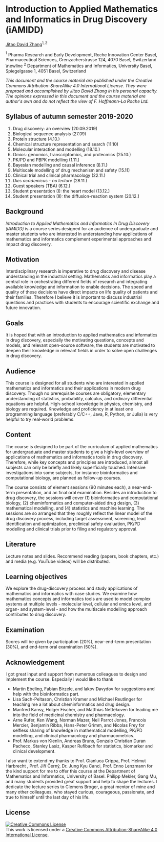 Introduction to Applied Mathematics and Informatics in Drug Discovery (iAMIDD)
===

[Jitao David Zhang](mailto:jitao_david.zhang@roche.com)$^{1,2}$

$^{1}$ Pharma Research and Early Development, Roche Innovation Center Basel, Pharmaceutical Sciences, Grenzacherstrasse 124, 4070 Basel, Switzerland \newline
$^{2}$ Department of Mathematics and Informatics, University Basel, Spiegelgasse 1, 4051 Basel, Switzerland

*This document and the course material are published under the Creative Commons Attribution-ShareAlike 4.0 International License. They were prepraed and accomplished by Jitao David Zhang in his personal capacity. The opinions expressed in this document and the course material are author's own and do not reflect the view of F. Hoffmann-La Roche Ltd.*


## Syllabus of autumn semester 2019-2020

1. Drug discovery: an overview (20.09.2019)
2. Biological sequence analysis (27.09)
3. Protein structure (4.10.)
4. Chemical structure representation and search (11.10)
5. Molecular interaction and modelling (18.10.)
6. Omics: genomics, transcriptomics, and proteomics (25.10.)
7. PK/PD and PBPK modelling (1.11.)
8. Bayesian modelling and causal inference (8.11.)
9. Multiscale modelling of drug mechanism and safety (15.11)
10. Clinical trial and clinical pharmacology (22.11.)
11. *Dies academicus - no lecture* (28.11.)
12. Guest speakers (TBA) (6.12.)
13. Student presentation (I): the heart model (13.12.)
14. Student presentation (II): the diffusion-reaction system (20.12.)

## Background

*Introduction to Applied Mathematics and Informatics In Drug Discovery (iAMIDD)* is a course series designed for an audience of undergraduate and master students who are interested in understanding how applications of mathematics and informatics complement experimental approaches and impact drug discovery.

## Motivation

Interdisciplinary research is imperative to drug discovery and disease understanding in the industrial setting. Mathematics and informatics play a central role in orchestrating different fields of research and integrating available knowledge and information to enable decisions. The speed and quality of these decisions have direct impacts on life quality of patients and their families. Therefore I believe it is important to discuss industrial questions and practices with students to encourage scientific exchange and future innovation. 

## Goals 

It is hoped that with an introduction to applied mathematics and informatics in drug discovery, especially the motivating questions, concepts and models, and relevant open-source software, the students are motivated to deepen their knowledge in relevant fields in order to solve open challenges in drug discovery.

## Audience

This course is designed for all students who are interested in applied mathematics and informatics and their applications in modern drug discovery. Though no prerequisite courses are obligatory, elementary understanding of statistics, probability, calculus, and ordinary differential equations are helpful. High-school knowledge in physics, chemistry, and biology are required. Knowledge and proficiency in at least one programming language (preferably C/C++, Java, R, Python, or Julia) is very helpful to try real-world problems.

## Content

The course is designed to be part of the curriculum of applied mathematics for undergraduate and master students to give a high-level overview of applications of mathematics and informatics tools in drug discovery. Therefore, while key concepts and principles are introduced, almost all subjects can only be briefly and likely superficially touched. Intensive investigations into some subjects, for instance bioinformatics and computational biology, are planned as follow-up courses.

The course consists of element sessions (90 minutes each), a near-end-term presentation, and an final oral examination. Besides an introduction to drug discovery, the sessions will cover (1) bioinformatics and computational biology, (2) cheminformatics and computer-aided drug design, (3) mathematical modelling, and (4) statistics and machine learning.  The sessions are so arranged that they roughly reflect the linear model of the drug discovery process, including target assessment, screening, lead identification and optimization, preclinical safety evaluation, PK/PD modelling and clinical trials prior to filing and regulatory approval.

## Literature

Lecture notes and slides. Recommend reading (papers, book chapters, etc.) and media (e.g. YouTube videos) will be distributed.

## Learning objectives

We explore the drug-discovery process and study applications of mathematics and informatics with case studies. We examine how mathematics concepts and informatics tools are used to model complex systems at multiple levels - molecular level, cellular and omics level, and organ- and system-level - and how the multiscale modelling approach contributes to drug discovery. 

## Examination

Scores will be given by participation (20%), near-end-term presentation (30%), and end-term oral examination (50%).

## Acknowledgement

I got great input and support from numerous colleagues to design and implement the course. Especially I would like to thank 

* Martin Ebeling, Fabian Birzele, and Iakov Davydov for suggestions and help with the bioinformatics part.
* Lisa Sach-Peltason, Christian Kramer and Michael Reutlinger for teaching me a lot about cheminformatics and drug design.
* Manfred Kansy, Holger Fischer, and Matthias Nettekoven for leading me into the field of medicinal chemistry and pharmacology.
* Arne Rufer, Ken Wang, Norman Mazer, Neil Parrot Jones, Francois Mercier, Benjamin Ribba, Hans-Peter Grimm, and Nicolas Frey for selfless sharing of knowledge in mathematical modelling, PK/PD modelling, and clinical pharmacology and pharmacometrics.
* Prof. Markus von Kienlin, Andreas Bruns, Gonzalo Christian Duran Pacheco, Stanley Lasiz, Kasper Rufibach for statistics, biomarker and clinical development.

I also want to extend my thanks to Prof. Gianluca Crippa, Prof. Helmut Harbrecht , Prof. Jiří Černý, Dr. Jung Kyu Canci, Prof. Enno Lenzmann for the kind support for me to offer this course at the Department of Mathematics and Informatics, University of Basel. Philipp Mekler, Gang Mu, and many students provided great support and help to shape the lectures. I dedicate the lecture series to Clemens Broger, a great mentor of mine and many other colleagues, who stayed curious, courageous, passionate, and true to himself until the last day of his life.

## License

<a rel="license" href="http://creativecommons.org/licenses/by-sa/4.0/"><img alt="Creative Commons License" style="border-width:0" src="https://i.creativecommons.org/l/by-sa/4.0/88x31.png" /></a><br />This work is licensed under a <a rel="license" href="http://creativecommons.org/licenses/by-sa/4.0/">Creative Commons Attribution-ShareAlike 4.0 International License</a>.
